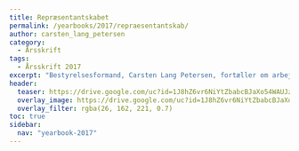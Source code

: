 ```yaml
---
title: Repræsentantskabet
permalink: /yearbooks/2017/repraesentantskab/
author: carsten_lang_petersen
category:
  - Årsskrift
tags:
  - Årsskrift 2017
excerpt: "Bestyrelsesformand, Carsten Lang Petersen, fortæller om arbejdet med at modernisere repræsentantskabet og bestyrelsen på Vejle Idrætshøjskole, så det bliver mere dynamisk og tidsvarende."
header:
  teaser: https://drive.google.com/uc?id=1J8hZ6vr6NiYtZbabcBJaXo54WAUJzn1y
  overlay_image: https://drive.google.com/uc?id=1J8hZ6vr6NiYtZbabcBJaXo54WAUJzn1y
  overlay_filter: rgba(26, 162, 221, 0.7)
toc: true
sidebar:
  nav: "yearbook-2017"
---
```

